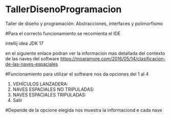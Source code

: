 # TallerDisenoProgramacion

Taller de diseño y programación: Abstracciones, interfaces y polimorfismo

#Para el correcto funcionamiento se recomienta el IDE 

intellij idea
JDK 17

en el siguiente enlace podran ver la informacion mas detallada del contexto de las naves del software
https://moaramore.com/2016/05/14/clasificacion-de-las-naves-espaciales

#Funcionamiento para utilizar el software nos da opciones del 1 al 4

1. VEHÍCULOS LANZADERA:
2. NAVES ESPACIALES NO TRIPULADAS:
3. NAVES ESPACIALES TRIPULADAS:
4. Salir     

#Depende de la opcione elegida nos muestra la informaciond e cada nave
